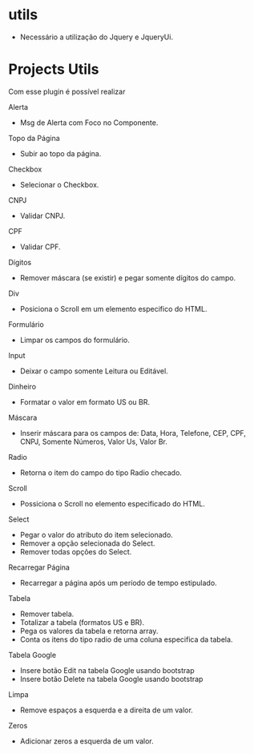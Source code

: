 utils
=====

* Necessário a utilização do Jquery e JqueryUi.


Projects Utils
==============

Com esse plugin é possível realizar

Alerta
- Msg de Alerta com Foco no Componente.

Topo da Página
- Subir ao topo da página.

Checkbox
- Selecionar o Checkbox.

CNPJ
- Validar CNPJ.

CPF
- Validar CPF.

Dígitos
- Remover máscara (se existir) e pegar somente dígitos do campo.

Div
- Posiciona o Scroll em um elemento especifico do HTML.

Formulário
- Limpar os campos do formulário.

Input
- Deixar o campo somente Leitura ou Editável.

Dinheiro
- Formatar o valor em formato US ou BR.

Máscara
- Inserir máscara para os campos de: Data, Hora, Telefone, CEP, CPF, CNPJ, Somente Números, Valor Us, Valor Br.

Radio
- Retorna o item do campo do tipo Radio checado.

Scroll
- Possiciona o Scroll no elemento especificado do HTML.

Select
- Pegar o valor do atributo do item selecionado. 
- Remover a opção selecionada do Select. 
- Remover todas opções do Select. 

Recarregar Página
- Recarregar a página após um período de tempo estipulado.

Tabela
- Remover tabela. 
- Totalizar a tabela (formatos US e BR). 
- Pega os valores da tabela e retorna array. 
- Conta os itens do tipo radio de uma coluna especifica da tabela.

Tabela Google
- Insere botão Edit na tabela Google usando bootstrap
- Insere botão Delete na tabela Google usando bootstrap

Limpa
- Remove espaços a esquerda e a direita de um valor.

Zeros
- Adicionar zeros a esquerda de um valor.

